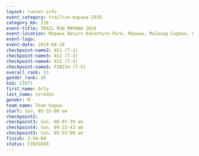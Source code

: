 ```yaml
---
layout: runner-info 
event_category: trailrun-mapawa-2018 
category_km: 21K 
event-title: TRAIL RUN MAPAWA 2018 
event-location: Mapawa Nature Adventure Park, Mapawa, Malasag Cugman, Cagayan de Oro Philippines 
event-logo: 
event-date: 2018-04-29 
checkpoint-name2: AS1 (T-2) 
checkpoint-name3: AS2 (T-3) 
checkpoint-name4: AS3 (T-4) 
checkpoint-name5: FINISH (T-5) 
overall_rank: 53
gender_rank: 45
bib: 21071
first_name: Orly
last_name: Ceredon
gender: M
team_name: Team Kapwa
start: Sun, 05-55-00 am
checkpoint2: 
checkpoint3: Sun, 08-07-39 am
checkpoint4: Sun, 09-23-43 am
checkpoint5: Sun, 09-53-00 am
finish: 3-58-00
status: FINISHER
---
```

